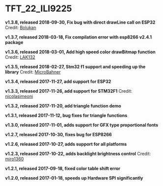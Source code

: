 TFT_22_ILI9225
==============

**v1.3.8, released 2018-09-30, Fix bug with direct drawLine call on ESP32** Credit: [Bolukan](https://github.com/Bolukan)

**v1.3.7, released 2018-03-18, Fix compilation error with esp8266 v2.4.1 package**

**v1.3.6, released 2018-03-01, Add high speed color drawBitmap function** Credit: [LAK132](https://github.com/LAK132)

**v1.3.5, released 2018-02-27, Stm32 f1 support and speeding up the library** Credit: [MicroBahner](https://github.com/MicroBahner)

**v1.3.4, released 2017-11-27, add support for ESP32**

**v1.3.3, released 2017-11-26, add support for STM32F1** Credit: [nicolasimeoni](https://github.com/nicolasimeoni)

**v1.3.2, released 2017-11-20, add triangle function demo**

**v1.3.1, released 2017-11-12, bug fixes for triangle functions**

**v1.3.0, released 2017-11-01, adds support for GFX type proportional fonts**

**v1.2.7, released 2017-10-30, fixes bug for ESP8266**

**v1.2.6, released 2017-10-27, adds support for all platforms**

**v1.2.3, released 2017-10-22, adds backlight brightness control** Credit: [miro1360](https://github.com/miro1360)

**v1.2.1, released 2017-09-18, fixed color table shift error**

**v1.2.0, released 2017-01-18, speeds up Hardware SPI significantly**
